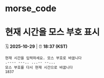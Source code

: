 # morse_code
# 현재 시간을 모스 부호 표시
<!-- MORSE_TIME_START -->
🗓️ **2025-10-29** | ⏰ **18:37 (KST)**

```
현재 시간을 입력하세요. 모스 부호로 바꿉니다
.---- ---.. ...-- --...
모스 부호를 다시 현재 시간으로 바꿉니다
1837
```
<!-- MORSE_TIME_END -->
